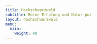 ```yaml
---
title: Hochschwarzwald
subtitle: Reine Erholung und Natur pur
layout: hochschwarzwald
menu:
  main:
    weight: 40
---
```

